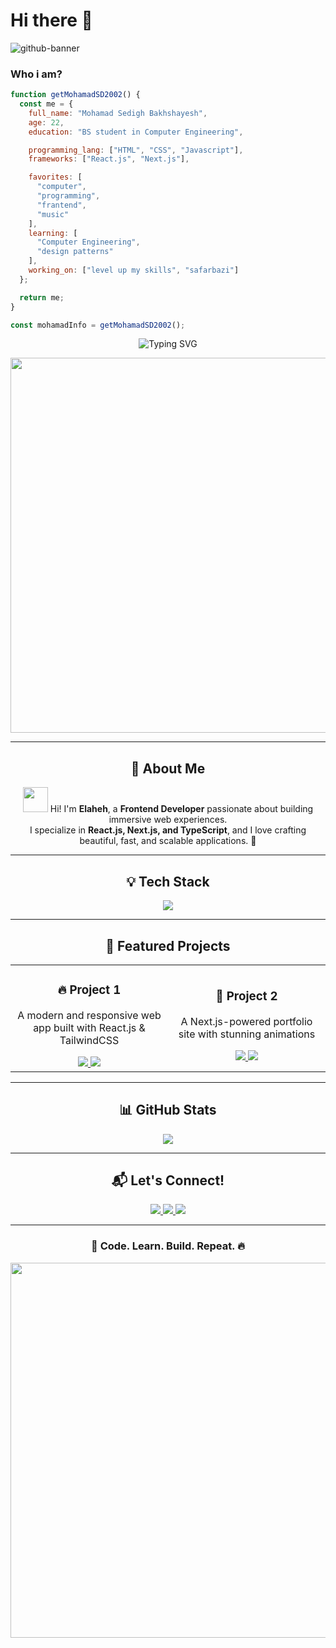 # Hi there 👋

![github-banner](https://github.com/MohamadSD2002/MohamadSD2002/assets/118728086/a09ea0a0-486e-486d-9576-ca269f807334)

<!--
**MohamadSD2002/MohamadSD2002** is a ✨ _special_ ✨ repository because its `README.md` (this file) appears on your GitHub profile.

Here are some ideas to get you started:

- 🔭 I’m currently working on ...
- 🌱 I’m currently learning ...
- 👯 I’m looking to collaborate on ...
- 🤔 I’m looking for help with ...
- 💬 Ask me about ...
- 📫 How to reach me: ...
- 😄 Pronouns: ...
- ⚡ Fun fact: ...
-->

### Who i am?

```javascript
function getMohamadSD2002() {
  const me = {
    full_name: "Mohamad Sedigh Bakhshayesh",
    age: 22,
    education: "BS student in Computer Engineering",

    programming_lang: ["HTML", "CSS", "Javascript"],
    frameworks: ["React.js", "Next.js"],

    favorites: [
      "computer",
      "programming",
      "frantend",
      "music"
    ],
    learning: [
      "Computer Engineering",
      "design patterns"
    ],
    working_on: ["level up my skills", "safarbazi"]
  };

  return me;
}

const mohamadInfo = getMohamadSD2002();
```


<!-- بنر متحرک -->
<p align="center">
  <img src="https://readme-typing-svg.demolab.com?font=Fira+Code&weight=500&size=24&pause=1000&color=00FFD1&center=true&vCenter=true&width=600&height=50&lines=Hey%2C+I'm+Elaheh!+%F0%9F%91%8B;Frontend+Developer+%7C+React.js+%7C+Next.js+%7C+TypeScript;Turning+ideas+into+interactive+experiences!+%F0%9F%9A%80" alt="Typing SVG">
</p>

<!-- گیف متحرک -->
<p align="center">
  <img src="https://media.giphy.com/media/RbDKaczqWovIugyJmW/giphy.gif" width="600">
</p>

---

<h2 align="center">🌟 About Me</h2>
<p align="center">
  <img src="https://media.giphy.com/media/kBZ212yGzFaxgkSIKW/giphy.gif" width="40"> Hi! I'm <b>Elaheh</b>, a <b>Frontend Developer</b> passionate about building immersive web experiences. <br>
  I specialize in <b>React.js, Next.js, and TypeScript</b>, and I love crafting beautiful, fast, and scalable applications. 🚀
</p>

---

<h2 align="center">💡 Tech Stack</h2>
<p align="center">
  <img src="https://skillicons.dev/icons?i=html,css,js,ts,react,nextjs,redux,tailwind,sass,bootstrap,git,docker,figma" />
</p>

---

<h2 align="center">🚀 Featured Projects</h2>

<table align="center">
  <tr>
    <td width="50%" align="center">
      <h3>🔥 Project 1</h3>
      <p>A modern and responsive web app built with React.js & TailwindCSS</p>
      <a href="https://github.com/yourusername/project1">
        <img src="https://img.shields.io/badge/GitHub-View_Project-181717?style=for-the-badge&logo=github">
      </a>
      <a href="https://yourusername.github.io/project1">
        <img src="https://img.shields.io/badge/Live_Demo-Online-28A745?style=for-the-badge&logo=googlechrome&logoColor=white">
      </a>
    </td>
    <td width="50%" align="center">
      <h3>🚀 Project 2</h3>
      <p>A Next.js-powered portfolio site with stunning animations</p>
      <a href="https://github.com/yourusername/project2">
        <img src="https://img.shields.io/badge/GitHub-View_Project-181717?style=for-the-badge&logo=github">
      </a>
      <a href="https://yourusername.github.io/project2">
        <img src="https://img.shields.io/badge/Live_Demo-Online-28A745?style=for-the-badge&logo=googlechrome&logoColor=white">
      </a>
    </td>
  </tr>
</table>

---

<h2 align="center">📊 GitHub Stats</h2>
<p align="center">
  <img src="https://github-readme-stats.vercel.app/api?username=yourusername&show_icons=true&theme=tokyonight&count_private=true&hide_border=true">
</p>

---

<h2 align="center">📬 Let's Connect!</h2>
<p align="center">
  <a href="mailto:your-email@example.com">
    <img src="https://img.shields.io/badge/Email-Contact_Me-EA4335?style=for-the-badge&logo=gmail&logoColor=white">
  </a>
  <a href="https://www.linkedin.com/in/yourlinkedin">
    <img src="https://img.shields.io/badge/LinkedIn-Profile-0077B5?style=for-the-badge&logo=linkedin&logoColor=white">
  </a>
  <a href="https://github.com/yourusername">
    <img src="https://img.shields.io/badge/GitHub-Follow-181717?style=for-the-badge&logo=github">
  </a>
</p>

---

<h3 align="center">🚀 Code. Learn. Build. Repeat. 🔥</h3>
<p align="center">
  <img src="https://media.giphy.com/media/ZVik7pBtu9dNS/giphy.gif" width="600">
</p>